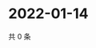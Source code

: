 # 2022-01-14

共 0 条

<!-- BEGIN WEIBO -->
<!-- 最后更新时间 Fri Jan 14 2022 17:12:50 GMT+0800 (China Standard Time) -->

<!-- END WEIBO -->
